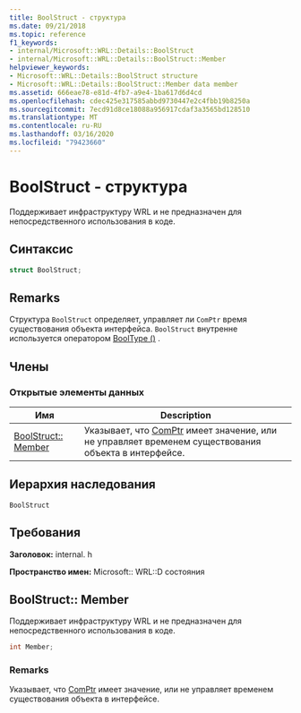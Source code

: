 ```yaml
---
title: BoolStruct - структура
ms.date: 09/21/2018
ms.topic: reference
f1_keywords:
- internal/Microsoft::WRL::Details::BoolStruct
- internal/Microsoft::WRL::Details::BoolStruct::Member
helpviewer_keywords:
- Microsoft::WRL::Details::BoolStruct structure
- Microsoft::WRL::Details::BoolStruct::Member data member
ms.assetid: 666eae78-e81d-4fb7-a9e4-1ba617d6d4cd
ms.openlocfilehash: cdec425e317585abbd9730447e2c4fbb19b8250a
ms.sourcegitcommit: 7ecd91d8ce18088a956917cdaf3a3565bd128510
ms.translationtype: MT
ms.contentlocale: ru-RU
ms.lasthandoff: 03/16/2020
ms.locfileid: "79423660"
---
```

# <a name="boolstruct-structure"></a>BoolStruct - структура

Поддерживает инфраструктуру WRL и не предназначен для непосредственного использования в коде.

## <a name="syntax"></a>Синтаксис

```cpp
struct BoolStruct;
```

## <a name="remarks"></a>Remarks

Структура `BoolStruct` определяет, управляет ли `ComPtr` время существования объекта интерфейса. `BoolStruct` внутренне используется оператором [BoolType ()](comptr-class.md#operator-microsoft-wrl-details-booltype) .

## <a name="members"></a>Члены

### <a name="public-data-members"></a>Открытые элементы данных

Имя                          | Description
----------------------------- | ------------------------------------------------------------------------------------------------------------------
[BoolStruct:: Member](#member) | Указывает, что [ComPtr](comptr-class.md) имеет значение, или не управляет временем существования объекта в интерфейсе.

## <a name="inheritance-hierarchy"></a>Иерархия наследования

`BoolStruct`

## <a name="requirements"></a>Требования

**Заголовок:** internal. h

**Пространство имен:** Microsoft:: WRL::D состояния

## <a name="member"></a>BoolStruct:: Member

Поддерживает инфраструктуру WRL и не предназначен для непосредственного использования в коде.

```cpp
int Member;
```

### <a name="remarks"></a>Remarks

Указывает, что [ComPtr](comptr-class.md) имеет значение, или не управляет временем существования объекта в интерфейсе.
